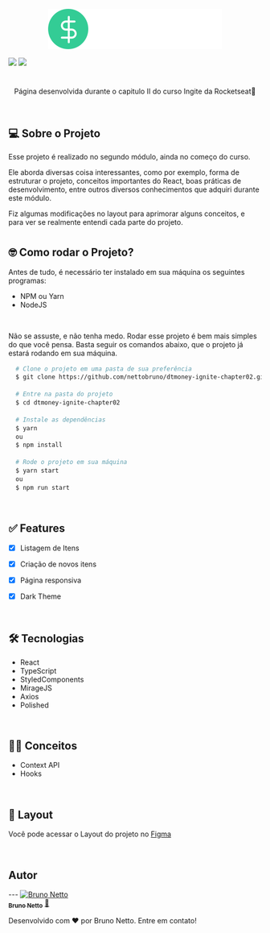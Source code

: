 <p align="center">
	<img src="./src/assets/logo.svg" alt="Logo dtmoney">
</p>

<p align="center">

![](https://img.shields.io/badge/NPM-8.3.1-red)
![](https://img.shields.io/badge/Node-16.14.0-green)
</p>


<h1 align="center"></h1>
<p align="center">Página desenvolvida durante o capitulo II do curso Ingite da Rocketseat💜</p>


<br>


<h2>💻 Sobre o Projeto</h2>
<p>Esse projeto é realizado no segundo módulo, ainda no começo do curso.</p>

<p>Ele aborda diversas coisa interessantes, como por exemplo, forma de estruturar o projeto, conceitos importantes do React, boas práticas de desenvolvimento, entre outros diversos conhecimentos que adquiri durante este módulo.</p>

<p>Fiz algumas modificações no layout para aprimorar alguns conceitos, e para ver se realmente entendi cada parte do projeto.


<br>


<h1 align="center"></h1>

<h2>🤓 Como rodar o Projeto?</h2>

<p>Antes de tudo, é necessário ter instalado em sua máquina os seguintes programas:</p>

- NPM ou Yarn
- NodeJS


<br>


<p>Não se assuste, e não tenha medo. Rodar esse projeto é bem mais simples do que você pensa. Basta seguir os comandos abaixo, que o projeto já estará rodando em sua máquina.</p>


```bash
  # Clone o projeto em uma pasta de sua preferência
  $ git clone https://github.com/nettobruno/dtmoney-ignite-chapter02.git

  # Entre na pasta do projeto
  $ cd dtmoney-ignite-chapter02

  # Instale as dependências
  $ yarn
  ou 
  $ npm install

  # Rode o projeto em sua máquina
  $ yarn start
  ou
  $ npm run start
```


<br>


<h2>✅ Features</h2>

- [x] Listagem de Itens
- [x] Criação de novos itens
- [x] Página responsiva
- [x] Dark Theme


<br>


<h2>🛠 Tecnologias</h2>

- React
- TypeScript
- StyledComponents
- MirageJS
- Axios
- Polished


<br>


<h2>🧑‍💻	 Conceitos</h2>

- Context API
- Hooks


<br>


<h2>🎨 Layout</h2>
<p>Você pode acessar o Layout do projeto no <a href="https://www.figma.com/file/0xmu9mj2TJYoIOubBFWsk5/dtmoney-Ignite-(Copy)?node-id=0%3A1">Figma</a></p>


<br>


<h2>Autor</h2>
---

<a href="https://www.linkedin.com/in/bruno-netto-77434b187/">
 <img src="https://avatars.githubusercontent.com/u/38847034?v=4" width="200px;" alt="Bruno Netto"/>
 <br />
 <sub><b>Bruno Netto</b></sub></a> <a href="https://www.linkedin.com/in/bruno-netto-77434b187/" title="Linkedin">🚀</a>


Desenvolvido com ❤️ por Bruno Netto. Entre em contato!